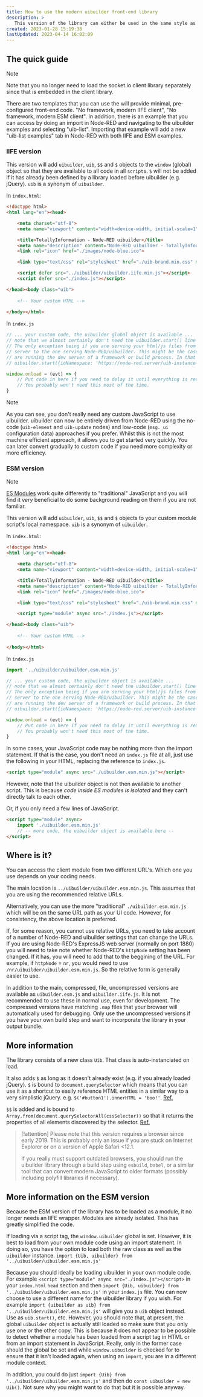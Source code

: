```yaml
---
title: How to use the modern uibuilder front-end library
description: >
   This version of the library can either be used in the same style as the old `uibuilderfe.js` client (loading in a script link in the HTML) using the `uibuilder.iife.js` version or as a modern [ES Module](https://developer.mozilla.org/en-US/docs/Web/JavaScript/Guide/Modules) using the `uibuilder.esm.js` version. Both builds of the library have identical features but are called differently as shown below.
created: 2023-01-28 15:19:38
lastUpdated: 2023-04-14 16:02:09
---
```



## The quick guide

> [!note]
> Note that you no longer need to load the socket.io client library separately since that is embedded in the client library.

There are two templates that you can use the will provide minimal, pre-configured front-end code. "No framework, modern IIFE client", "No framework, modern ESM client". In addition, there is an example that you can access by doing an import in Node-RED and navigating to the uibuilder examples and selecting "uib-list". Importing that example will add a new "uib-list examples" tab in Node-RED with both IIFE and ESM examples.

### IIFE version

This version will add `uibuilder`, `uib`, `$$` and `$` objects to the `window` (global) object so that they are available to all code in all `script`s. `$` will not be added if it has already been defined by a library loaded before uibuilder (e.g. jQuery). `uib` is a synonym of `uibuilder`.

In `index.html`:

```html
<!doctype html>
<html lang="en"><head>

    <meta charset="utf-8">
    <meta name="viewport" content="width=device-width, initial-scale=1">

    <title>TotallyInformation - Node-RED uibuilder</title>
    <meta name="description" content="Node-RED uibuilder - TotallyInformation">
    <link rel="icon" href="./images/node-blue.ico"> 

    <link type="text/css" rel="stylesheet" href="./uib-brand.min.css" media="all">

    <script defer src="../uibuilder/uibuilder.iife.min.js"></script>
    <script defer src="./index.js"></script>

</head><body class="uib">
    
    <!-- Your custom HTML -->
    
</body></html>
```

In `index.js`

```javascript
// ... your custom code, the uibuilder global object is available ...
// note that we almost certainly don't need the uibuilder.start() line any more.
// The only exception being if you are serving your html/js files from a different
// server to the one serving Node-RED/uibuilder. This might be the case if you
// are running the dev server of a framework or build process. In that case:
// uibuilder.start({ioNamespace: 'https://node-red.server/uib-instance-url'})

window.onload = (evt) => {
    // Put code in here if you need to delay it until everything is really loaded and ready.
    // You probably won't need this most of the time.
}

```

> [!note]
> As you can see, you don't really need any custom JavaScript to use uibuilder.
> uibuilder can now be entirely driven from Node-RED using the no-code (`uib-element` and `uib-update` nodes) and low-code (`msg._ui` configuration data) approaches if you prefer.
> Whilst this is not the most machine efficient approach, it allows you to get started very quickly. You can later convert gradually to custom code if you need more complexity or more
> efficiency.


### ESM version

> [!note]
> [ES Modules](https://developer.mozilla.org/en-US/docs/Web/JavaScript/Guide/Modules) work quite differently to "traditional" JavaScript and you will find it _very_ beneficial to do some background reading on them if you are not familiar.

This version will add `uibuilder`, `uib`, `$$` and `$` objects to your custom module script's local namespace. `uib` is a synonym of `uibuilder`.

In `index.html`:

```html
<!doctype html>
<html lang="en"><head>

    <meta charset="utf-8">
    <meta name="viewport" content="width=device-width, initial-scale=1">

    <title>TotallyInformation - Node-RED uibuilder</title>
    <meta name="description" content="Node-RED uibuilder - TotallyInformation">
    <link rel="icon" href="./images/node-blue.ico"> 

    <link type="text/css" rel="stylesheet" href="./uib-brand.min.css" media="all">

    <script type="module" async src="./index.js"></script> 

</head><body class="uib">
    
    <!-- Your custom HTML -->
    
</body></html>
```

In `index.js`

```javascript
import '../uibuilder/uibuilder.esm.min.js'

// ... your custom code, the uibuilder object is available ...
// note that we almost certainly don't need the uibuilder.start() line any more.
// The only exception being if you are serving your html/js files from a different
// server to the one serving Node-RED/uibuilder. This might be the case if you
// are running the dev server of a framework or build process. In that case:
// uibuilder.start({ioNamespace: 'https://node-red.server/uib-instance-url'})

window.onload = (evt) => {
    // Put code in here if you need to delay it until everything is really loaded and ready.
    // You probably won't need this most of the time.
}

```

In some cases, your JavaScript code may be nothing more than the import statement. If that is the case, you don't need an `index.js` file at all, just use the following in your HTML, replacing the reference to `index.js`.

```html
<script type="module" async src="./uibuilder.esm.min.js"></script>
```

However, note that the uibuilder object is not then available to another script. This is because *code inside ES modules is isolated* and they can't directly talk to each other.

Or, if you only need a few lines of JavaScript.

```html
<script type="module" async>
    import './uibuilder.esm.min.js'
    // -- more code, the uibuilder object is available here --
</script>
```

## Where is it?

You can access the client module from two different URL's. Which one you use depends on your coding needs.

The main location is `../uibuilder/uibuilder.esm.min.js`. This assumes that you are using the recommended relative URLs.

Alternatively, you can use the more "traditional" `./uibuilder.esm.min.js` which will be on the same URL path as your UI code. However, for consistency, the above location is preferred.

If, for some reason, you cannot use relative URLs, you need to take account of a number of Node-RED and uibuilder settings that can change the URLs. If you are using Node-RED's ExpressJS web server (normally on port 1880) you will need to take note whether Node-RED's `httpNode` setting has been changed. If it has, you will need to add that to the beggining of the URL. For example, if `httpNode` = `nr`, you would need to use `/nr/uibuilder/uibuilder.esm.min.js`. So the relative form is generally easier to use.

In addition to the main, compressed, file, uncompressed versions are available as `uibuilder.esm.js` and `uibuilder.iife.js`. It is not recommended to use these in normal use, even for development. The compressed versions have matching `.map` files that your browser will automatically used for debugging. Only use the uncompressed versions if you have your own build step and want to incorporate the library in your output bundle.

## More information

The library consists of a new class `Uib`. That class is auto-instanciated on load.

It also adds `$` as long as it doesn't already exist (e.g. if you already loaded jQuery). `$` is bound to `document.querySelector` which means that you can use it as a shortcut to easily reference HTML entities in a similar way to a very simplistic jQuery. e.g. `$('#button1').innerHTML = 'boo!'`. [Ref.](client-docs/functions#cssselector---simplistic-jquery-like-document-css-query-selector-returns-an-html-element)

`$$` is added and is bound to `Array.from(document.querySelectorAll(cssSelector))` so that it returns the properties of all elements discovered by the selector. [Ref.](client-docs/functions#cssselector---returns-an-array-of-html-elements-properties)

> [!attention]
> Please note that this version requires a browser since early 2019. This is probably only an issue if you are stuck on Internet Explorer or on a version of Apple Safari <12.1.
>
> If you really must support outdated browsers, you should run the uibuilder library through a build step using `esbuild`, `babel`, or a similar tool that can convert modern JavaScript to older formats (possibly including polyfill libraries if necessary).

## More information on the ESM version

Because the ESM version of the library has to be loaded as a module, it no longer needs an IIFE wrapper. Modules are already isolated. This has greatly simplified the code.

If loading via a script tag, the `window.uibuilder` global is set. However, it is best to load from your own module code using an import statement. In doing so, you have the option to load both the raw class as well as the `uibuilder` instance. `import {Uib, uibuilder} from '../uibuilder/uibuilder.esm.min.js'`

Because you should ideally be loading uibuilder in your own module code. For example `<script type="module" async src="./index.js"></script>` in your `index.html` `head` section and then `import {Uib, uibuilder} from '../uibuilder/uibuilder.esm.min.js'` in your `index.js` file. You can now choose to use a different name for the uibuilder library if you wish. For example `import {uibuilder as uib} from '../uibuilder/uibuilder.esm.min.js'` will give you a `uib` object instead. Use as `uib.start()`, etc. However, you should note that, at present, the global `uibuilder` object is actually still loaded so make sure that you only use one or the other copy. This is because it does not appear to be possible to detect whether a module has been loaded from a script tag in HTML or from an import statement in JavaScript. Really, only in the former case should the global be set and while `window.uibuilder` is checked for to ensure that it isn't loaded again, when using an `import`, you are in a different module context.

In addition, you could do just `import {Uib} from '../uibuilder/uibuilder.esm.min.js'` and then do `const uibuilder = new Uib()`. Not sure why you might want to do that but it is possible anyway.

